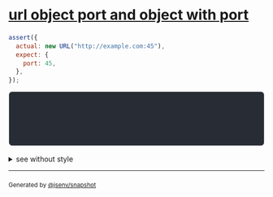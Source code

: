 # [url object port and object with port](../../url.test.js#L171)

```js
assert({
  actual: new URL("http://example.com:45"),
  expect: {
    port: 45,
  },
});
```

![img](throw.svg)

<details>
  <summary>see without style</summary>

```console
AssertionError: actual and expect are different

actual: URL("http://example.com:45/")
expect: {
  port: 45,
}
```

</details>


---

<sub>
  Generated by <a href="https://github.com/jsenv/core/tree/main/packages/independent/snapshot">@jsenv/snapshot</a>
</sub>
